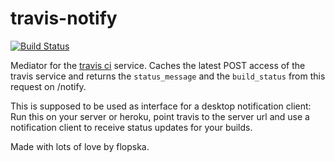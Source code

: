 travis-notify
=============

[![Build Status](https://travis-ci.org/FlopsKa/travis-notify.svg?branch=master)](https://travis-ci.org/FlopsKa/travis-notify)

Mediator for the [travis ci](https://travis-ci.org/) service. Caches the latest
POST access of the travis service and returns the `status_message` and the
`build_status` from this request on /notify.

This is supposed to be used as interface for a desktop notification client:
Run this on your server or heroku, point travis to the server url and use
a notification client to receive status updates for your builds.


Made with lots of love by flopska.

